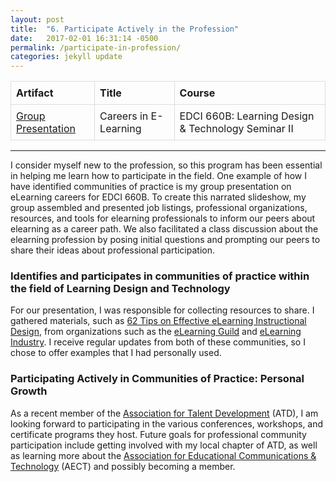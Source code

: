 ```yaml
---
layout: post
title:  "6. Participate Actively in the Profession"
date:   2017-02-01 16:31:14 -0500
permalink: /participate-in-profession/
categories: jekyll update
---
```

<style>
table {
    border-collapse: collapse;
    width: 100%;
}

td, th {
    border: 1px solid #dddddd;
    text-align: left;
    padding: 8px;
}

</style>

| Artifact       | Title      | Course  |
| ---------------|------------| --------|
| [Group Presentation]({{site.url}}/docs/Wochna_EDCI660B_GroupPresentation.pptx)| Careers in E-Learning | EDCI 660B: Learning Design & Technology Seminar II|

-----
<p></p>

I consider myself new to the profession, so this program has been essential in helping me learn how to participate in the field. One example of how I have identified communities of practice is my group presentation on eLearning careers for EDCI 660B. To create this narrated slideshow, my group assembled and presented job listings, professional organizations, resources, and tools for elearning professionals to inform our peers about elearning as a career path. We also facilitated a class discussion about the elearning profession by posing initial questions and prompting our peers to share their ideas about professional participation.

### Identifies and participates in communities of practice within the field of Learning Design and Technology

For our presentation, I was responsible for collecting resources to share. I gathered materials, such as [62 Tips on Effective eLearning Instructional Design](https://www.elearningguild.com/publications/index.cfm?id=24), from organizations such as the [eLearning Guild](https://www.elearningguild.com/) and [eLearning Industry](https://elearningindustry.com/). I receive regular updates from both of these communities, so I chose to offer examples that I had personally used. 

### Participating Actively in Communities of Practice: Personal Growth

As a recent member of the [Association for Talent Development](https://www.td.org/) (ATD), I am looking forward to participating in the various conferences, workshops, and certificate programs they host. Future goals for professional community participation include getting involved with my local chapter of ATD, as well as learning more about the [Association for Educational Communications & Technology](http://aect.site-ym.com/) (AECT) and possibly becoming a member.


